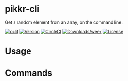 pikkr-cli
=========

Get a random element from an array, on the command line.

[![oclif](https://img.shields.io/badge/cli-oclif-brightgreen.svg)](https://oclif.io)
[![Version](https://img.shields.io/npm/v/pikkr-cli.svg)](https://npmjs.org/package/pikkr-cli)
[![CircleCI](https://circleci.com/gh/melanieseltzer/pikkr-cli/tree/master.svg?style=shield)](https://circleci.com/gh/melanieseltzer/pikkr-cli/tree/master)
[![Downloads/week](https://img.shields.io/npm/dw/pikkr-cli.svg)](https://npmjs.org/package/pikkr-cli)
[![License](https://img.shields.io/npm/l/pikkr-cli.svg)](https://github.com/melanieseltzer/pikkr-cli/blob/master/package.json)

<!-- toc -->
# Usage
<!-- usage -->
# Commands
<!-- commands -->
